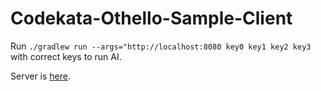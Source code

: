 # Codekata-Othello-Sample-Client

Run `./gradlew run --args="http://localhost:8080 key0 key1 key2 key3`
with correct keys to run AI.

Server is [here](https://github.com/henrymwestfall/codekata-othello.git).